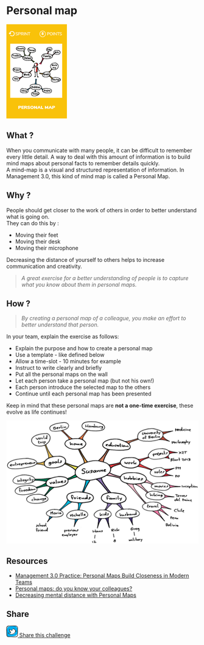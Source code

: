 # Personal map
![Personal map](images/personal.png)

## What ?
When you communicate with many people, it can be difficult to remember every little detail. A way to deal with this amount of information is to build mind maps about personal facts to remember details quickly.  
A mind-map is a visual and structured representation of information. 
In Management 3.0, this kind of mind map is called a Personal Map.

## Why ?
People should get closer to the work of others in order to better understand what is going on.  
They can do this by :
* Moving their feet
* Moving their desk
* Moving their microphone

Decreasing the distance of yourself to others helps to increase communication and creativity. 

> *A great exercise for a better understanding of people is to capture what you know about them in personal maps.*

## How ?
> *By creating a personal map of a colleague, you make an effort to better understand that person.*

In your team, explain the exercise as follows:
* Explain the purpose and how to create a personal map
* Use a template - like defined below
* Allow a time-slot - 10 minutes for example
* Instruct to write clearly and briefly
* Put all the personal maps on the wall
* Let each person take a personal map (but not his own!)
* Each person introduce the selected map to the others
* Continue until each personal map has been presented

Keep in mind that these personal maps are **not a one-time exercise**, these evolve as life continues!

![Personal map](images/personal-map1.jpg)

## Resources
* [Management 3.0 Practice: Personal Maps Build Closeness in Modern Teams](https://www.youtube.com/watch?v=T9d8w-OG-Fk)
* [Personal maps: do you know your colleagues?](https://www.linkedin.com/pulse/personal-maps-management-30-frederik-vannieuwenhuyse/)
* [Decreasing mental distance with Personal Maps](https://medium.com/@tadeumarinho/decreasing-mental-distance-with-personal-maps-11cc69d15af3)

## Share
![Share](../images/twitter.png)[ Share this challenge](https://twitter.com/home?status=I%20have%20just%20completed%20the%20Personal%20map%20%23craft_challenges%20from%20%40agilepartner%20http://tiny.cc/bd40wy)
